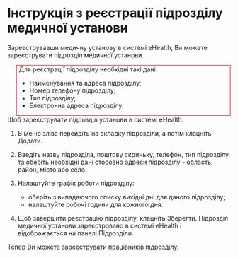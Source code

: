 # Інструкція з реєстрації підрозділу медичної установи

Зареєструвавши медичну установу в системі eHealth, Ви можете зареєструвати підрозділ медичної установи.

<div style="border: 1px solid red; margin-left: 20px; padding-left: 5px">Для реєстрації підрозділу необхідні такі дані:
<ul>
<li>Найменування та адреса підрозділу;</li>
<li>Номер телефону підрозділу;</li>
<li>Тип підрозділу;</li>
<li>Електронна адреса підрозділу.</li></ul></div>
Щоб зареєструвати підрозділ установи в системі eHealth:   

1. В меню зліва перейдіть на вкладку підрозділи, а потім клацніть Додати.

2. Введіть назву підрозділа, поштову скриньку, телефон, тип підрозділу та оберіть необхідні дані стосовно адреси підрозділу - область, район, місто або село.
3. Налаштуйте графік роботи підрозділу:
    - оберіть з випадаючого списку вихідні дні для даного підрозділу;
    - налаштуйте робочі години для кожного дня.

5. Щоб завершити реєстрацію підрозділу, клацніть Зберегти.
Підрозділ медичної установи зареєстровано в системі eHealth і відображається на панелі Підрозділи.

Тепер Ви можете [зареєструвати працівників підрозділу](./createEmployee).